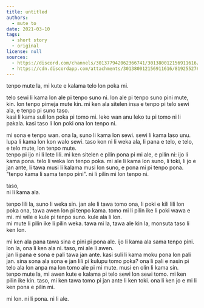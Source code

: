 ```yaml
---
title: untitled
authors:
  - mute to
date: 2021-03-10
tags:
  - short story
  - original
license: null
sources:
  - https://discord.com/channels/301377942062366741/301380012156911616/819255277039779921
  - https://cdn.discordapp.com/attachments/301380012156911616/819255276912902194/kyytdryidr865ich45.txt
---
```


tenpo mute la, mi kute e kalama telo lon poka mi.

telo sewi li kama lon ale pi tenpo suno ni. lon ale pi tenpo suno pini mute, kin. lon tenpo pimeja mute kin. mi ken ala sitelen insa e tenpo pi telo sewi ala, e tenpo pi suno taso.  \
kasi li kama suli lon poka pi tomo mi. leko wan anu leko tu pi tomo ni li pakala. kasi taso li lon poki ona lon tenpo ni.

mi sona e tenpo wan. ona la, suno li kama lon sewi. sewi li kama laso unu. lupa li kama lon kon walo sewi. taso kon ni li weka ala, li pana e telo, e telo, e telo mute, lon tenpo mute.  \
tenpo pi ijo ni li lete lili. mi ken sitelen e pilin pona pi mi ale, e pilin ni: ijo li kama pona. telo li weka lon tenpo poka. mi ale li kama lon suno, li toki, li jo e jan ante, li tawa musi li kalama musi lon suno, e pona mi pi tenpo pona. "tenpo kama li sama tenpo pini". ni li pilin mi lon tenpo ni.

taso,  \
ni li kama ala.

tenpo lili la, suno li weka sin. jan ale li tawa tomo ona, li poki e kili lili lon poka ona, tawa awen lon pi tenpo kama. tomo mi li pilin ike li poki wawa e mi. mi wile e kule pi tenpo suno. kule ala li lon.  \
mi mute li pilin ike li pilin weka. tawa mi la, tawa ale kin la, monsuta taso li ken lon.

mi ken ala pana tawa sina e pini pi pona ale. ijo li kama ala sama tenpo pini. lon la, ona li ken ala ni. taso, mi ale li awen.  \
jan li pana e sona e pali tawa jan ante. kasi suli li kama moku pona lon pali jan. sina sona ala sona e jan lili pi kulupu tomo poka? ona li pali e nasin pi telo ala lon anpa ma lon tomo ale pi mi mute. musi en olin li kama sin.  \
tenpo mute la, mi awen kute e kalama pi telo sewi lon sewi tomo. mi ken pilin ike kin. taso, mi ken tawa tomo pi jan ante li ken toki. ona li ken jo e mi li ken pona e pilin mi.
 
mi lon. ni li pona. ni li ale.
